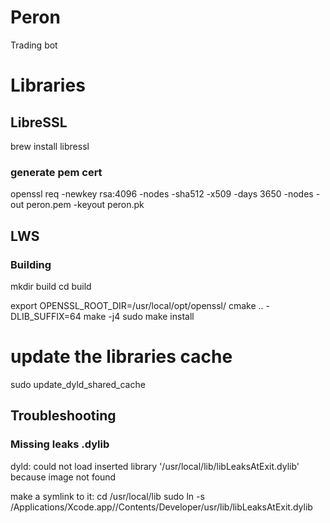 # Peron

Trading bot

# Libraries
## LibreSSL
brew install libressl

### generate pem cert
openssl req -newkey rsa:4096 -nodes -sha512 -x509 -days 3650 -nodes -out peron.pem -keyout peron.pk

## LWS
### Building
mkdir build
cd build

export OPENSSL_ROOT_DIR=/usr/local/opt/openssl/
cmake .. -DLIB_SUFFIX=64
make -j4
sudo make install

# update the libraries cache
sudo update_dyld_shared_cache

## Troubleshooting

### Missing leaks .dylib
dyld: could not load inserted library '/usr/local/lib/libLeaksAtExit.dylib' because image not found

make a symlink to it:
cd /usr/local/lib sudo ln -s /Applications/Xcode.app//Contents/Developer/usr/lib/libLeaksAtExit.dylib
